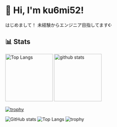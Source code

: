# 👋 Hi, I'm ku6mi52!
はじめまして！
未経験からエンジニア目指してます☪️

## 📊 Stats
<p align="left"> 
  <img alt="Top Langs" height="150px" src="https://github-readme-stats.vercel.app/api/top-langs/?username=ku6mi52&layout=compact&show_icons=true&theme=synthwave" />
  <img alt="github stats" height="150px" src="https://github-readme-stats.vercel.app/api?username=ku6mi52&theme=synthwave&show_icons=ture" />
</p>

[![trophy](https://github-profile-trophy.vercel.app/?username=ku6mi52&theme=radical&column=8)](https://github.com/ryo-ma/github-profile-trophy)

![GitHub stats](https://github-readme-stats.vercel.app/api?username=ku6mi52&show_icons=true&include_all_commits=true&count_private=true)
![Top Langs](https://github-readme-stats.vercel.app/api/top-langs/?username=ku6mi52&count_private=true)
![trophy](https://github-profile-trophy.vercel.app/?username=ku6mi52&no-frame=true&count_private=true)
